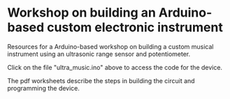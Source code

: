 # Workshop on building an Arduino-based custom electronic instrument

Resources for a Arduino-based workshop on building a custom musical instrument using an ultrasonic range sensor and potentiometer.

Click on the file "ultra_music.ino" above to access the code for the device.

The pdf worksheets describe the steps in building the circuit and programming the device.
